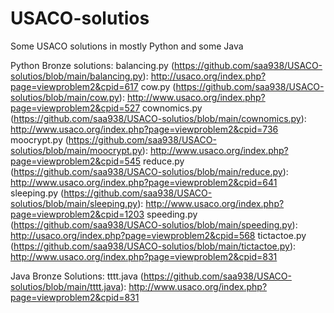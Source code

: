# USACO-solutios
Some USACO solutions in mostly Python and some Java

Python Bronze solutions:
balancing.py (https://github.com/saa938/USACO-solutios/blob/main/balancing.py): http://usaco.org/index.php?page=viewproblem2&cpid=617 
cow.py (https://github.com/saa938/USACO-solutios/blob/main/cow.py): http://www.usaco.org/index.php?page=viewproblem2&cpid=527 
cownomics.py (https://github.com/saa938/USACO-solutios/blob/main/cownomics.py): http://www.usaco.org/index.php?page=viewproblem2&cpid=736 
moocrypt.py (https://github.com/saa938/USACO-solutios/blob/main/moocrypt.py): http://www.usaco.org/index.php?page=viewproblem2&cpid=545 
reduce.py (https://github.com/saa938/USACO-solutios/blob/main/reduce.py): http://www.usaco.org/index.php?page=viewproblem2&cpid=641 
sleeping.py (https://github.com/saa938/USACO-solutios/blob/main/sleeping.py): http://www.usaco.org/index.php?page=viewproblem2&cpid=1203 
speeding.py (https://github.com/saa938/USACO-solutios/blob/main/speeding.py): http://usaco.org/index.php?page=viewproblem2&cpid=568 
tictactoe.py (https://github.com/saa938/USACO-solutios/blob/main/tictactoe.py): http://www.usaco.org/index.php?page=viewproblem2&cpid=831 

Java Bronze Solutions:
tttt.java (https://github.com/saa938/USACO-solutios/blob/main/tttt.java): http://www.usaco.org/index.php?page=viewproblem2&cpid=831
